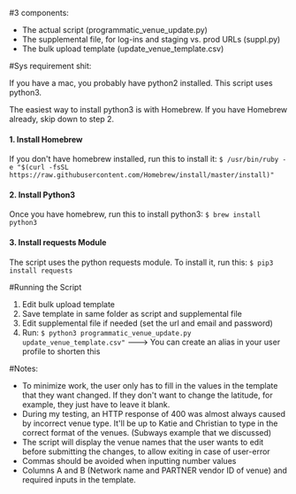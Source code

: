 #3 components:
- The actual script (programmatic_venue_update.py)
- The supplemental file, for log-ins and staging vs. prod URLs (suppl.py)
- The bulk upload template (update_venue_template.csv)

#Sys requirement shit:

If you have a mac, you probably have python2 installed. This script uses python3. 

The easiest way to install python3 is with Homebrew. If you have Homebrew already, skip down to step 2.

#### 1. Install Homebrew
If you don't have homebrew installed, run this to install it:
`$ /usr/bin/ruby -e "$(curl -fsSL https://raw.githubusercontent.com/Homebrew/install/master/install)"`

#### 2. Install Python3
Once you have homebrew, run this to install python3:
`$ brew install python3`

#### 3. Install requests Module
The script uses the python requests module. To install it, run this:
`$ pip3 install requests`




#Running the Script
1. Edit bulk upload template
2. Save template in same folder as script and supplemental file
3. Edit supplemental file if needed (set the url and email and password)
4. Run:
 `$ python3 programmatic_venue_update.py update_venue_template.csv"`
     ---> You can create an alias in your user profile to shorten this

#Notes:
- To minimize work, the user only has to fill in the values in the template that they want changed. If they don't want to change the latitude, for example, they just have to leave it blank.
- During my testing, an HTTP response of 400 was almost always caused by incorrect venue type. It'll be up to Katie and Christian to type in the correct format of the venues. (Subways example that we discussed)
- The script will display the venue names that the user wants to edit before submitting the changes, to allow exiting in case of user-error
- Commas should be avoided when inputting number values
- Columns A and B (Network name and PARTNER vendor ID of venue) and required inputs in the template.






